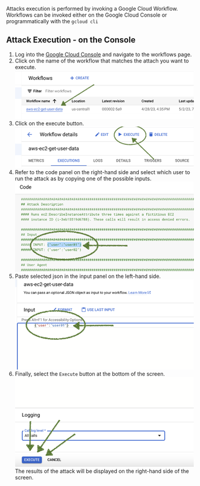 Attacks execution is performed by invoking a Google Cloud Workflow. Workflows can be invoked either on the Google Cloud Console or programmatically with the `gcloud cli`

## Attack Execution -  on the Console
1. Log into the [Google Cloud Console](https://console.cloud.google.com/workflows/) and navigate to the workflows page.
2. Click on the name of the workflow that matches the attach you want to execute.
![](../images/select-a-workflow.png)
1. Click on the execute button.
![](../images/execute-button.png)
1. Refer to the code panel on the right-hand side and select which user to run the attack as by copying one of the possible inputs.
![](../images/select-a-user.png)
1. Paste selected json in the input panel on the left-hand side.
![](../images/paste-json.png)
1. Finally, select the `Execute` button at the bottom of the screen.
![](../images/execute-button-2.png)
The results of the attack will be displayed on the right-hand side of the screen.






